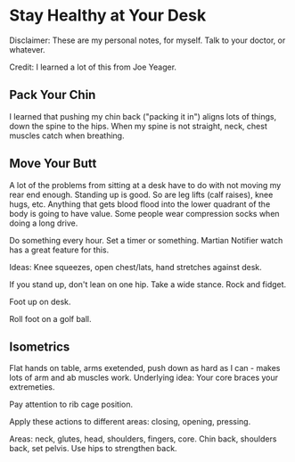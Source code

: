 # Stay Healthy at Your Desk

Disclaimer: These are my personal notes, for myself. Talk to your doctor, or whatever.

Credit: I learned a lot of this from Joe Yeager.

## Pack Your Chin

I learned that pushing my chin back ("packing it in") aligns lots of things, down the spine to the hips.
When my spine is not straight, neck, chest muscles catch when breathing.

## Move Your Butt

A lot of the problems from sitting at a desk have to do with not moving my rear end enough.
Standing up is good. So are leg lifts (calf raises), knee hugs, etc.
Anything that gets blood flood into the lower quadrant of the body is going to have value.
Some people wear compression socks when doing a long drive.

Do something every hour. Set a timer or something.
Martian Notifier watch has a great feature for this.

Ideas: Knee squeezes, open chest/lats, hand stretches against desk.

If you stand up, don't lean on one hip. Take a wide stance. Rock and fidget.

Foot up on desk.

Roll foot on a golf ball.

## Isometrics 

Flat hands on table, arms exetended, push down as hard as I can - makes lots of arm and ab muscles work.
Underlying idea: Your core braces your extremeties.

Pay attention to rib cage position.

Apply these actions to different areas: closing, opening, pressing.

Areas: neck, glutes, head, shoulders, fingers, core.
Chin back, shoulders back, set pelvis.
Use hips to strengthen back.